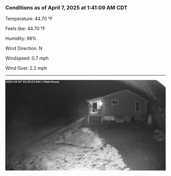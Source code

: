 ### Conditions as of April 7, 2025 at 1:41:09 AM CDT 

Temperature: 44.70 &deg;F

Feels like: 44.70 &deg;F

Humidity: 98%

Wind Direction: N

Windspeed: 0.7 mph

Wind Gust: 2.2 mph

---

<img src="./images/latest.jpeg"/>

